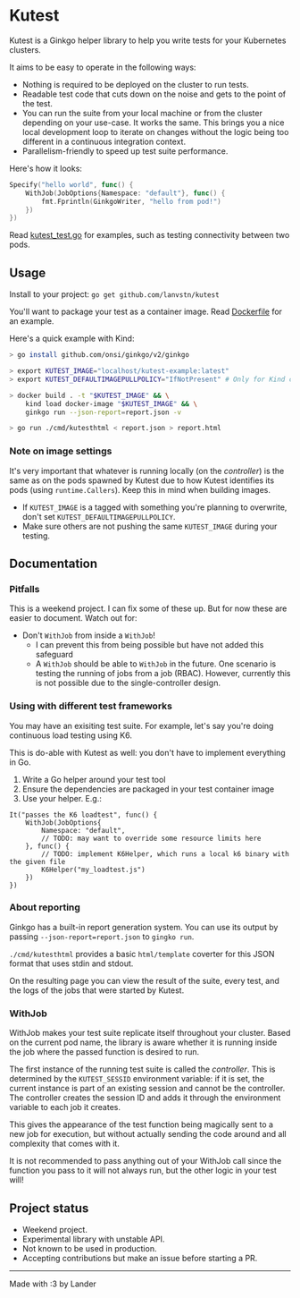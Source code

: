 # Kutest

Kutest is a Ginkgo helper library to help you write tests for your Kubernetes clusters.

It aims to be easy to operate in the following ways:

- Nothing is required to be deployed on the cluster to run tests.
- Readable test code that cuts down on the noise and gets to the point of the test.
- You can run the suite from your local machine or from the cluster depending on your use-case. It works the same. This brings you a nice local development loop to iterate on changes without the logic being too different in a continuous integration context.
- Parallelism-friendly to speed up test suite performance.

Here's how it looks:

```go
Specify("hello world", func() {
    WithJob(JobOptions{Namespace: "default"}, func() {
        fmt.Fprintln(GinkgoWriter, "hello from pod!")
    })
})
```

Read [kutest_test.go](./kutest_test.go) for examples, such as testing connectivity between two pods. 

## Usage

Install to your project: `go get github.com/lanvstn/kutest`

You'll want to package your test as a container image. Read [Dockerfile](./Dockerfile) for an example.

Here's a quick example with Kind:

```sh
> go install github.com/onsi/ginkgo/v2/ginkgo

> export KUTEST_IMAGE="localhost/kutest-example:latest"
> export KUTEST_DEFAULTIMAGEPULLPOLICY="IfNotPresent" # Only for Kind clusters.

> docker build . -t "$KUTEST_IMAGE" && \
    kind load docker-image "$KUTEST_IMAGE" && \
    ginkgo run --json-report=report.json -v

> go run ./cmd/kutesthtml < report.json > report.html
```

### Note on image settings

It's very important that whatever is running locally (on the _controller_) is the same 
as on the pods spawned by Kutest due to how Kutest identifies its pods (using `runtime.Callers`).
Keep this in mind when building images. 

- If `KUTEST_IMAGE` is a tagged with 
something you're planning to overwrite, don't set `KUTEST_DEFAULTIMAGEPULLPOLICY`. 
- Make sure others are not pushing the same `KUTEST_IMAGE` during your testing.

## Documentation

### Pitfalls

This is a weekend project. I can fix some of these up. But for now these are easier to document. Watch out for:

- Don't `WithJob` from inside a `WithJob`!
  - I can prevent this from being possible but have not added this safeguard
  - A `WithJob` should be able to `WithJob` in the future. One scenario is testing the running of jobs from a job (RBAC). However, currently this is not possible due to the single-controller design.

### Using with different test frameworks

You may have an exisiting test suite. For example, let's say you're doing continuous load testing using K6.

This is do-able with Kutest as well: you don't have to implement everything in Go.

1. Write a Go helper around your test tool
2. Ensure the dependencies are packaged in your test container image
3. Use your helper. E.g.:

```golang
It("passes the K6 loadtest", func() {
    WithJob(JobOptions{
        Namespace: "default",
        // TODO: may want to override some resource limits here
    }, func() {
        // TODO: implement K6Helper, which runs a local k6 binary with the given file
        K6Helper("my_loadtest.js")
    })
})
```

### About reporting

Ginkgo has a built-in report generation system. You can use its output by passing `--json-report=report.json` to `gingko run`. 

`./cmd/kutesthtml` provides a basic `html/template` coverter for this JSON format that uses stdin and stdout. 

On the resulting page you can view the result of the suite, every test, and the logs of the jobs that were started by Kutest.

### WithJob

WithJob makes your test suite replicate itself throughout your cluster. Based on the current pod name, the library is aware whether it is running inside the job where the passed function is desired to run. 

The first instance of the running test suite is called the _controller_. This is determined by the `KUTEST_SESSID` environment variable: if it is set, the current instance is part of an existing session and cannot be the controller. The controller creates the session ID and adds it through the environment variable to each job it creates.

This gives the appearance of the test function being magically sent to a new job for execution, but without actually sending the code around and all complexity that comes with it.

It is not recommended to pass anything out of your WithJob call since the function you pass to it will not always run, but the other logic in your test will!

## Project status

- Weekend project.
- Experimental library with unstable API.
- Not known to be used in production.
- Accepting contributions but make an issue before starting a PR.

---

Made with :3 by Lander